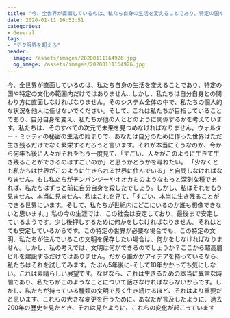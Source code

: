```yaml
---
title: "今、全世界が直面しているのは、私たち自身の生活を変えることであり、特定の国や特定の文化の範囲内だけではありません...しかし、私たちは自分自身との関わり方に直面しなければなりません。"
date: 2020-01-11 16:52:51
categories:
- General
tags:
- "デク限界を超えろ"
header:
  image: /assets/images/20200111164926.jpg
  og_image: /assets/images/20200111164926.jpg
---
```


今、全世界が直面しているのは、私たち自身の生活を変えることであり、特定の国や特定の文化の範囲内だけではありません...しかし、私たちは自分自身との関わり方に直面しなければなりません。そのシステム全体の中で、私たちの個人的な状況を他人に任せないでください。そして、これは私たちが目指していることであり、自分自身を変え、私たちが他の人とどのように関係するかを考えています。私たちは、そのすべての次元で未来を見つめなければなりません。ウォルター・ミッティの秘密の生活の始まりで、あなたは自分のために作った世界はただ生き残るだけでなく繁栄するだろうと言います。それが本当にそうなのか、今から何年も後に人々がそれをもう一度見て、「すごい、人々がこのように生きて生き残ることができるのはすごいのか」と思うかどうかを尋ねたい。 「少なくとも私たちは世界がこのように生きられる世界に住んでいる」と自問しなければなりません。もし私たちがチンパンジーやオオカミのようなもっと深刻な種であれば、私たちはずっと前に自分自身を殺したでしょう。しかし、私はそれをもう見ません、本当に見ません。私はこれを見て、「すごい、本当に生き残ることができる世界にいます。そして、私たちが世紀内にどこにいるのか誰も想像できないと思います。」私の今の生涯では、この社会は安定しており、最後まで安定しているようです。少し後押しするために何かをしなければなりません。それはとても安定しているからです。この特定の世界が必要な場合でも、この特定の文明、私たちが住んでいるこの文明を保存したい場合は、何かをしなければなりません。しかし、私の考えでは、文明は何ができるのでしょうか？ここから超高層ビルを建設するだけではありません。だから誰かがアイデアを持っているなら、私たちはそれを試してみます。たぶん5年後に-そして10年かかっても気にしない。これは素晴らしい展望です。なぜなら、これは生きるための本当に異常な時間であり、私たちがこのようなことについて話さなければならないからです。しかし、私たちが持っている種類の文明で長く生き続けるほど、それはより重要だと思います、これらの大きな変更を行うために。あなたが言及したように、過去200年の歴史を見たとき、それは見たように、これらの変化が起こっています
